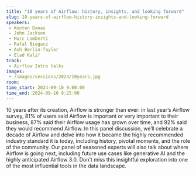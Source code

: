 ```yaml
---
title: "10 years of Airflow: history, insights, and looking forward"
slug: 10-years-of-airflow-history-insights-and-looking-forward
speakers:
 - Kenten Danas
 - John Jackson
 - Marc Lamberti
 - Rafal Biegacz
 - Ash Berlin-Taylor
 - Elad Kalif
track:
 - Airflow Intro talks
images:
 - /images/sessions/2024/10years.jpg 
room: 
time_start: 2024-09-10 9:00:00
time_end: 2024-09-10 9:25:00
---
```


10 years after its creation, Airflow is stronger than ever: in last year’s Airflow survey, 81% of users said Airflow is important or very important to their business, 87% said their Airflow usage has grown over time, and 92% said they would recommend Airflow. In this panel discussion, we’ll celebrate a decade of Airflow and delve into how it became the highly recommended industry standard it is today, including history, pivotal moments, and the role of the community. Our panel of seasoned experts will also talk about where Airflow is going next, including future use cases like generative AI and the highly anticipated Airflow 3.0. Don't miss this insightful exploration into one of the most influential tools in the data landscape.